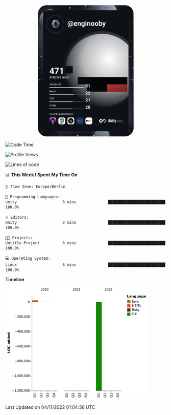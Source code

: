 <p align="center">
<a href="https://app.daily.dev/enginooby"><img src="devcard.svg" width="300" alt="enginooby's Dev Card"/></a>
</p>

<!--START_SECTION:waka-->
![Code Time](http://img.shields.io/badge/Code%20Time-110%20hrs%2013%20mins-blue)

![Profile Views](http://img.shields.io/badge/Profile%20Views-0-blue)

![Lines of code](https://img.shields.io/badge/From%20Hello%20World%20I%27ve%20Written--1%20Million%20lines%20of%20code-blue)

📊 **This Week I Spent My Time On** 

```text
⌚︎ Time Zone: Europe/Berlin

💬 Programming Languages: 
unity                    8 mins              █████████████████████████   100.0%

🔥 Editors: 
Unity                    8 mins              █████████████████████████   100.0%

🐱‍💻 Projects: 
Untitle Project          8 mins              █████████████████████████   100.0%

💻 Operating System: 
Linux                    8 mins              █████████████████████████   100.0%

```

**Timeline**

![Chart not found](https://raw.githubusercontent.com/enginooby/enginooby/main/charts/bar_graph.png) 


 Last Updated on 04/11/2022 01:04:38 UTC
<!--END_SECTION:waka-->
